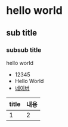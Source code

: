 # hello world
## sub title
### subsub title
hello world

* 12345
* Hello World
* [네이버](http://www.naver.com)

|title|내용|
|-----|----|
|1|2|
